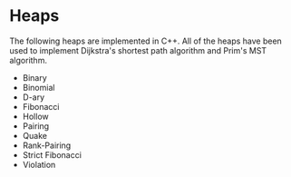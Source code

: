 # Heaps

The following heaps are implemented in C++. All of the heaps have been used to implement Dijkstra's shortest path algorithm and Prim's MST algorithm.
- Binary 
- Binomial
- D-ary
- Fibonacci 
- Hollow
- Pairing 
- Quake
- Rank-Pairing 
- Strict Fibonacci
- Violation
